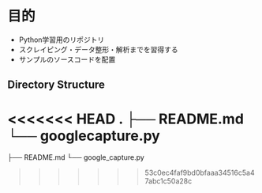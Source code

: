 # 目的

- Python学習用のリポジトリ
- スクレイピング・データ整形・解析までを習得する
- サンプルのソースコードを配置

## Directory Structure
<<<<<<< HEAD
.
├── README.md
└── googlecapture.py
=======

├── README.md
└── google_capture.py
>>>>>>> 53c0ec4faf9bd0bfaaa34516c5a47abc1c50a28c
